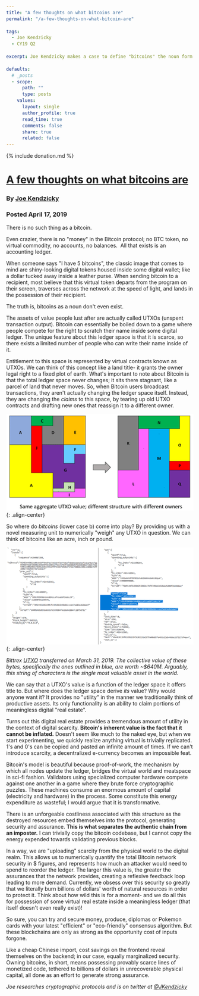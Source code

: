 ```yaml
---
title: "A few thoughts on what bitcoins are"
permalink: "/a-few-thoughts-on-what-bitcoin-are" 

tags:
  - Joe Kendzicky
  - CY19 Q2

excerpt: Joe Kendzicky makes a case to define "bitcoins" the noun form. Posted April 17, 2019.

defaults:
  # _posts
  - scope:
      path: ""
      type: posts
    values:
      layout: single
      author_profile: true
      read_time: true
      comments: false
      share: true
      related: false
---
```


{% include donation.md %}

# [A few thoughts on what bitcoins are](https://afterthoughts.substack.com/p/a-few-thoughts-on-what-bitcoins-are)
### By [Joe Kendzicky](https://twitter.com/jkendzicky)
### Posted April 17, 2019

There is no such thing as a bitcoin.

Even crazier, there is no "money" in the Bitcoin protocol; no BTC token, no virtual commodity, no accounts, no balances.  All that exists is an accounting ledger.

When someone says "I have 5 bitcoins", the classic image that comes to mind are shiny-looking digital tokens housed inside some digital wallet; like a dollar tucked away inside a leather purse. When sending bitcoin to a recipient, most believe that this virtual token departs from the program on their screen, traverses across the network at the speed of light, and lands in the possession of their recipient.

The truth is, bitcoins as a noun don't even exist.

The assets of value people lust after are actually called UTXOs (unspent transaction output). Bitcoin can essentially be boiled down to a game where people compete for the right to scratch their name inside some digital ledger. The unique feature about this ledger space is that it is scarce, so there exists a limited number of people who can write their name inside of it.

Entitlement to this space is represented by virtual contracts known as UTXOs. We can think of this concept like a land title- it grants the owner legal right to a fixed plot of earth. What's important to note about Bitcoin is that the total ledger space never changes; it sits there stagnant, like a parcel of land that never moves. So, when Bitcoin users broadcast transactions, they aren't actually changing the ledger space itself. Instead, they are changing the _claims_ to this space, by tearing up old UTXO contracts and drafting new ones that reassign it to a different owner.

![](/assets/images/cy19/cy19q2m4/kend-1.png){: .align-center}

So where do _bitcoins_ (lower case b) come into play? By providing us with a novel measuring unit to numerically "weigh" any UTXO in question. We can think of bitcoins like an acre, inch or pound.

![](/assets/images/cy19/cy19q2m4/kend-2.png){: .align-center}

_Bittrex [UTXO](https://blockchair.com/bitcoin/transaction/4be8c8135f5185b135f3c03131a2875a00a857a492e12eb4966e2873173f4ee4) transferred on March 31, 2019. The collective value of these bytes, specifically the ones outlined in blue, are worth ~$640M. Arguably, this string of characters is the single most valuable asset in the world._ 

We can say that a UTXO's value is a function of the ledger space it offers title to. But where does the ledger space derive _its_ value? Why would anyone want it? It provides no "utility" in the manner we traditionally think of productive assets. Its only functionality is an ability to claim portions of meaningless digital "real estate".

Turns out this digital real estate provides a tremendous amount of utility in the context of digital scarcity.
**Bitcoin's inherent value is the fact that it cannot be inflated.** Doesn't seem like much to the naked eye, but when we start experimenting, we quickly realize anything virtual is trivially replicated. 1's and 0's can be copied and pasted an infinite amount of times. If we can't introduce scarcity, a decentralized e-currency becomes an impossible feat.

Bitcoin's model is beautiful because proof-of-work, the mechanism by which all nodes update the ledger, bridges the virtual world and meatspace in sci-fi fashion. Validators using specialized computer hardware compete against one another in a game where they brute force cryptographic puzzles. These machines consume an enormous amount of capital (electricity and hardware) in the process. Some constitute this energy expenditure as wasteful; I would argue that it is transformative.

There is an unforgeable costliness associated with this structure as the destroyed resources embed themselves into the protocol, generating security and assurance. **This is what separates the authentic chain from an imposter.** I can trivially copy the bitcoin codebase, but I cannot copy the energy expended towards validating previous blocks.

In a way, we are "uploading" scarcity from the physical world to the digital realm. This allows us to numerically quantify the total Bitcoin network security in $ figures, and represents how much an attacker would need to spend to reorder the ledger. The larger this value is, the greater the assurances that the network provides, creating a reflexive feedback loop leading to more demand. Currently, we obsess over this security so greatly that we literally burn billions of dollars' worth of natural resources in order to protect it. Think about how wild this is for a moment- and we do all this for possession of some virtual real estate inside a meaningless ledger (that itself doesn't even really exist)!

So sure, you can try and secure money, produce, diplomas or Pokemon cards with your latest "efficient" or "eco-friendly" consensus algorithm. But these blockchains are only as strong as the opportunity cost of inputs forgone.

Like a cheap Chinese import, cost savings on the frontend reveal themselves on the backend; in our case, equally marginalized security. Owning bitcoins, in short, means possessing provably scarce lines of monetized code, tethered to billions of dollars in unrecoverable physical capital, all done as an effort to generate strong assurance.

_Joe researches cryptographic protocols and is on twitter at [@JKendzicky](https://twitter.com/jkendzicky?lang=en)_
